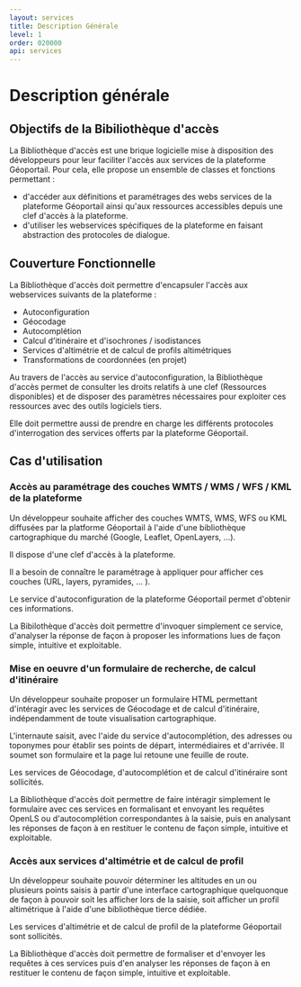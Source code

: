 ```yaml
---
layout: services
title: Description Générale
level: 1
order: 020000
api: services
---
```


# Description générale

## Objectifs de la Bibiliothèque d'accès

La Bibliothèque d'accès est une brique logicielle mise à disposition des développeurs pour leur faciliter l'accès aux services de la plateforme Géoportail. Pour cela, elle propose un ensemble de classes et fonctions permettant :

* d'accéder aux définitions et paramétrages des webs services de la plateforme Géoportail ainsi qu'aux ressources accessibles depuis une clef d'accès à la plateforme.
* d'utiliser les webservices spécifiques de la plateforme en faisant abstraction des protocoles de dialogue.


## Couverture Fonctionnelle

La Bibliothèque d'accès doit permettre d'encapsuler l'accès aux webservices suivants de la plateforme :

* Autoconfiguration
* Géocodage
* Autocomplétion
* Calcul d'itinéraire et d'isochrones / isodistances
* Services d'altimétrie et de calcul de profils altimétriques
* Transformations de coordonnées (en projet)

Au travers de l'accès au service d'autoconfiguration, la Bibliothèque d'accès permet de consulter les droits relatifs à une clef (Ressources disponibles) et de disposer des paramètres nécessaires pour exploiter ces ressources avec des outils logiciels tiers. 

Elle doit permettre aussi de prendre en charge les différents protocoles d'interrogation des services offerts par la plateforme Géoportail.


## Cas d'utilisation

### Accès au paramétrage des couches WMTS / WMS / WFS / KML de la plateforme

Un développeur souhaite afficher des couches WMTS, WMS, WFS ou KML diffusées par la platforme Géoportail à l'aide d'une bibliothèque cartographique du marché (Google, Leaflet, OpenLayers, …).

Il dispose d'une clef d'accès à la plateforme.

Il a besoin de connaître le paramétrage à appliquer pour afficher ces couches (URL, layers, pyramides, … ).

Le service d'autoconfiguration de la plateforme Géoportail permet d'obtenir ces informations.

La Bibilothèque d'accès doit permettre d'invoquer simplement ce service, d'analyser la réponse de façon à proposer les informations lues de façon simple, intuitive et exploitable.

### Mise en oeuvre d'un formulaire de recherche, de calcul d'itinéraire

Un développeur souhaite proposer un formulaire HTML permettant d'intéragir avec les services de Géocodage et de calcul d'itinéraire, indépendamment de toute visualisation cartographique.

L'internaute saisit, avec l'aide du service d'autocomplétion, des adresses ou toponymes pour établir ses points de départ, intermédiaires et d'arrivée. Il soumet son formulaire et la page lui retoune une feuille de route.

Les services de Géocodage, d'autocomplétion et de calcul d'itinéraire sont sollicités.

La Bibliothèque d'accès doit permettre de faire intéragir simplement le formulaire avec ces services en formalisant et envoyant les requêtes OpenLS ou d'autocomplétion correspondantes à la saisie, puis en analysant les réponses de façon à en restituer le contenu de façon simple, intuitive et exploitable.

### Accès aux services d'altimétrie et de calcul de profil

Un développeur souhaite pouvoir déterminer les altitudes en un ou plusieurs points saisis à partir d'une interface cartographique quelquonque de façon à pouvoir soit les afficher lors de la saisie, soit afficher un profil altimétrique à l'aide d'une bibliothèque tierce dédiée.

Les services d'altimétrie et de calcul de profil de la plateforme Géoportail sont sollicités.

La Bibliothèque d'accès doit permettre de formaliser et d'envoyer les requêtes à ces services puis d'en analyser les réponses de façon à en restituer le contenu de façon simple, intuitive et exploitable.

<!--
### Transformations de coordonnées en utilisant le service et les registres IGN

Un développeur souhaite transformer des lots de coordonnées pour son application en s'appuyant sur le registre de système de coordonnées IGN (« IGNF ») et sans utiliser de bibliothèque logicielle tierce.

Le service WCTS de la plateforme Géoportail est sollicité.

La Bibliothèque d'accès doit permettre de formaliser et d'envoyer les requêtes de transformation à ce service puis de récupérer les coordonnées transformées, de façon simple, intuitive et exploitable.
-->


